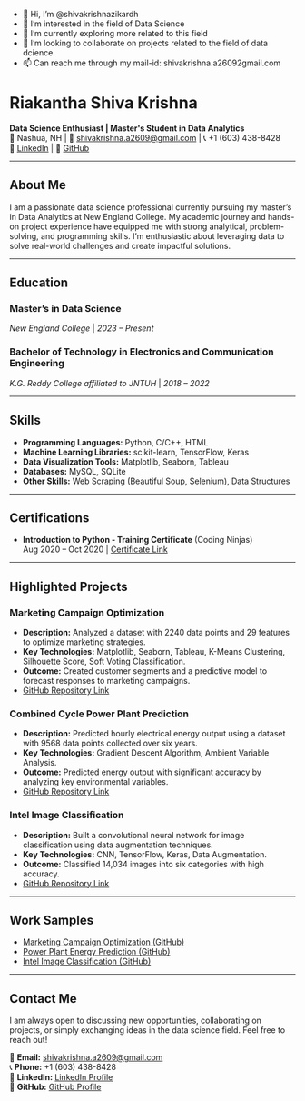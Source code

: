 - 👋 Hi, I’m @shivakrishnazikardh
- 👀 I’m interested in the field of Data Science
- 🌱 I’m currently exploring more related to this field
- 💞️ I’m looking to collaborate on projects related to the field of data dcience
- 📫 Can reach me through my mail-id: shivakrishna.a26092gmail.com

<!---
shivakrishnazikardh/shivakrishnazikardh is a ✨ special ✨ repository because its `README.md` (this file) appears on your GitHub profile.
You can click the Preview link to take a look at your changes.
--->
# Riakantha Shiva Krishna

**Data Science Enthusiast | Master's Student in Data Analytics**  
📍 Nashua, NH | 📧 shivakrishna.a2609@gmail.com | 📞 +1 (603) 438-8428  
🔗 [LinkedIn](#) | 🔗 [GitHub](#)

---

## About Me
I am a passionate data science professional currently pursuing my master’s in Data Analytics at New England College. My academic journey and hands-on project experience have equipped me with strong analytical, problem-solving, and programming skills. I’m enthusiastic about leveraging data to solve real-world challenges and create impactful solutions.

---

## Education

### Master’s in Data Science  
*New England College* | *2023 – Present*  

### Bachelor of Technology in Electronics and Communication Engineering  
*K.G. Reddy College affiliated to JNTUH* | *2018 – 2022*

---

## Skills

- **Programming Languages:** Python, C/C++, HTML  
- **Machine Learning Libraries:** scikit-learn, TensorFlow, Keras  
- **Data Visualization Tools:** Matplotlib, Seaborn, Tableau  
- **Databases:** MySQL, SQLite  
- **Other Skills:** Web Scraping (Beautiful Soup, Selenium), Data Structures  

---

## Certifications

- **Introduction to Python - Training Certificate** (Coding Ninjas)  
  Aug 2020 – Oct 2020 | [Certificate Link](#)

---

## Highlighted Projects

### Marketing Campaign Optimization
- **Description:** Analyzed a dataset with 2240 data points and 29 features to optimize marketing strategies.  
- **Key Technologies:** Matplotlib, Seaborn, Tableau, K-Means Clustering, Silhouette Score, Soft Voting Classification.  
- **Outcome:** Created customer segments and a predictive model to forecast responses to marketing campaigns.  
- [GitHub Repository Link](#)

### Combined Cycle Power Plant Prediction
- **Description:** Predicted hourly electrical energy output using a dataset with 9568 data points collected over six years.  
- **Key Technologies:** Gradient Descent Algorithm, Ambient Variable Analysis.  
- **Outcome:** Predicted energy output with significant accuracy by analyzing key environmental variables.  
- [GitHub Repository Link](#)

### Intel Image Classification
- **Description:** Built a convolutional neural network for image classification using data augmentation techniques.  
- **Key Technologies:** CNN, TensorFlow, Keras, Data Augmentation.  
- **Outcome:** Classified 14,034 images into six categories with high accuracy.  
- [GitHub Repository Link](#)

---

## Work Samples

- [Marketing Campaign Optimization (GitHub)](#)  
- [Power Plant Energy Prediction (GitHub)](#)  
- [Intel Image Classification (GitHub)](#)  

---

## Contact Me
I am always open to discussing new opportunities, collaborating on projects, or simply exchanging ideas in the data science field. Feel free to reach out!  

📧 **Email:** shivakrishna.a2609@gmail.com  
📞 **Phone:** +1 (603) 438-8428  
🔗 **LinkedIn:** [LinkedIn Profile](#)  
🔗 **GitHub:** [GitHub Profile](#)
